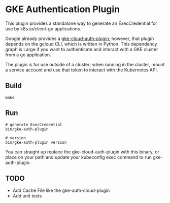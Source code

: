 # GKE Authentication Plugin

This plugin provides a standalone way to generate an ExecCredential for use by k8s.io/client-go applications.

Google already provides a [gke-cloud-auth-plugin](https://cloud.google.com/blog/products/containers-kubernetes/kubectl-auth-changes-in-gke); however, that plugin depends on the gcloud CLI, which is written in Python. This dependency graph is Large if you want to authenticate and interact with a GKE cluster from a go application.

The plugin is for use outside of a cluster; when running in the cluster, mount a service account and use that token to interact with the Kubernetes API.

## Build

```shell
make
```

## Run

```shell
# generate ExecCredential
bin/gke-auth-plugin

# version
bin/gke-auth-plugin version
```

You can straight up replace the gke-cloud-auth-plugin with this binary, or place on your path and update your kubeconfig exec command to run gke-auth-plugin.

## TODO

- Add Cache File like the gke-auth-cloud-plugin
- Add unit tests